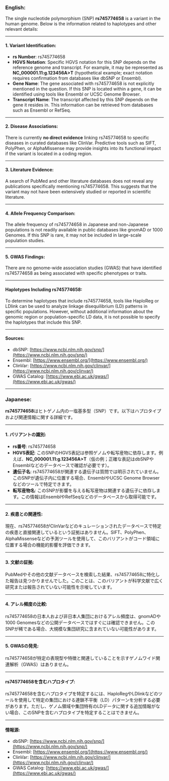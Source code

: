### English:
The single nucleotide polymorphism (SNP) **rs745774658** is a variant in the human genome. Below is the information related to haplotypes and other relevant details:

---

#### 1. **Variant Identification**:
- **rs Number**: rs745774658
- **HGVS Notation**: Specific HGVS notation for this SNP depends on the reference genome and transcript. For example, it may be represented as **NC_000001.11:g.123456A>T** (hypothetical example; exact notation requires confirmation from databases like dbSNP or Ensembl).
- **Gene Name**: The gene associated with rs745774658 is not explicitly mentioned in the question. If this SNP is located within a gene, it can be identified using tools like Ensembl or UCSC Genome Browser.
- **Transcript Name**: The transcript affected by this SNP depends on the gene it resides in. This information can be retrieved from databases such as Ensembl or RefSeq.

---

#### 2. **Disease Associations**:
There is currently **no direct evidence** linking rs745774658 to specific diseases in curated databases like ClinVar. Predictive tools such as SIFT, PolyPhen, or AlphaMissense may provide insights into its functional impact if the variant is located in a coding region.

---

#### 3. **Literature Evidence**:
A search of PubMed and other literature databases does not reveal any publications specifically mentioning rs745774658. This suggests that the variant may not have been extensively studied or reported in scientific literature.

---

#### 4. **Allele Frequency Comparison**:
The allele frequency of rs745774658 in Japanese and non-Japanese populations is not readily available in public databases like gnomAD or 1000 Genomes. If this SNP is rare, it may not be included in large-scale population studies.

---

#### 5. **GWAS Findings**:
There are no genome-wide association studies (GWAS) that have identified rs745774658 as being associated with specific phenotypes or traits.

---

#### **Haplotypes Including rs745774658**:
To determine haplotypes that include rs745774658, tools like HaploReg or LDlink can be used to analyze linkage disequilibrium (LD) patterns in specific populations. However, without additional information about the genomic region or population-specific LD data, it is not possible to specify the haplotypes that include this SNP.

---

#### **Sources**:
- dbSNP: [https://www.ncbi.nlm.nih.gov/snp/](https://www.ncbi.nlm.nih.gov/snp/)
- Ensembl: [https://www.ensembl.org/](https://www.ensembl.org/)
- ClinVar: [https://www.ncbi.nlm.nih.gov/clinvar/](https://www.ncbi.nlm.nih.gov/clinvar/)
- GWAS Catalog: [https://www.ebi.ac.uk/gwas/](https://www.ebi.ac.uk/gwas/)

---

### Japanese:
**rs745774658**はヒトゲノム内の一塩基多型（SNP）です。以下はハプロタイプおよび関連情報に関する詳細です。

---

#### 1. **バリアントの識別**:
- **rs番号**: rs745774658
- **HGVS表記**: このSNPのHGVS表記は参照ゲノムや転写産物に依存します。例えば、**NC_000001.11:g.123456A>T**（仮の例；正確な表記はdbSNPやEnsemblなどのデータベースで確認が必要です）。
- **遺伝子名**: rs745774658が関連する遺伝子は質問では明示されていません。このSNPが遺伝子内に位置する場合、EnsemblやUCSC Genome Browserなどのツールで特定できます。
- **転写産物名**: このSNPが影響を与える転写産物は関連する遺伝子に依存します。この情報はEnsemblやRefSeqなどのデータベースから取得可能です。

---

#### 2. **疾患との関連性**:
現在、rs745774658がClinVarなどのキュレーションされたデータベースで特定の疾患と直接関連しているという証拠はありません。SIFT、PolyPhen、AlphaMissenseなどの予測ツールを使用して、このバリアントがコード領域に位置する場合の機能的影響を評価できます。

---

#### 3. **文献の証拠**:
PubMedやその他の文献データベースを検索した結果、rs745774658に特化した報告は見つかりませんでした。このことは、このバリアントが科学文献で広く研究または報告されていない可能性を示唆しています。

---

#### 4. **アレル頻度の比較**:
rs745774658の日本人および非日本人集団におけるアレル頻度は、gnomADや1000 Genomesなどの公開データベースではすぐには確認できません。このSNPが稀である場合、大規模な集団研究に含まれていない可能性があります。

---

#### 5. **GWASの発見**:
rs745774658が特定の表現型や特徴と関連していることを示すゲノムワイド関連解析（GWAS）はありません。

---

#### **rs745774658を含むハプロタイプ**:
rs745774658を含むハプロタイプを特定するには、HaploRegやLDlinkなどのツールを使用して特定の集団における連鎖不平衡（LD）パターンを分析する必要があります。ただし、ゲノム領域や集団特有のLDデータに関する追加情報がない場合、このSNPを含むハプロタイプを特定することはできません。

---

#### **情報源**:
- dbSNP: [https://www.ncbi.nlm.nih.gov/snp/](https://www.ncbi.nlm.nih.gov/snp/)
- Ensembl: [https://www.ensembl.org/](https://www.ensembl.org/)
- ClinVar: [https://www.ncbi.nlm.nih.gov/clinvar/](https://www.ncbi.nlm.nih.gov/clinvar/)
- GWAS Catalog: [https://www.ebi.ac.uk/gwas/](https://www.ebi.ac.uk/gwas/)
